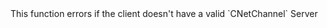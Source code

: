 <function name="GetOutReliableState" parent="CBaseClient" type="classfunc">
	<description>
		<note>
			This function errors if the client doesn't have a valid `CNetChannel`
		</note>
		<added version="0.7"></added>
	</description>
	<realm>Server</realm>
	<rets>
		<ret name="outReliableState" type="number"></ret>
	</rets>
</function>